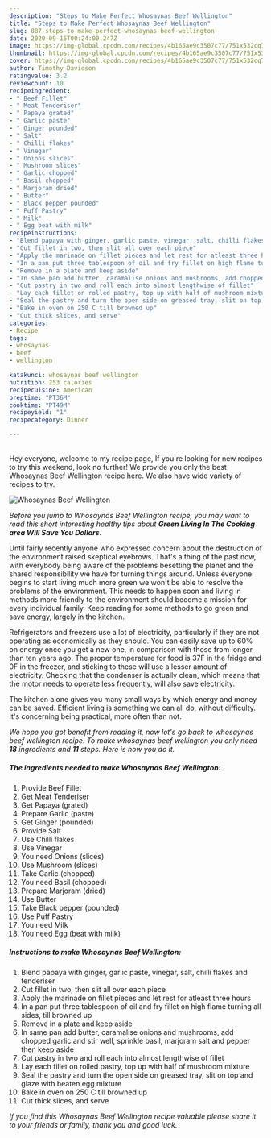 ```yaml
---
description: "Steps to Make Perfect Whosaynas Beef Wellington"
title: "Steps to Make Perfect Whosaynas Beef Wellington"
slug: 887-steps-to-make-perfect-whosaynas-beef-wellington
date: 2020-09-15T00:24:00.247Z
image: https://img-global.cpcdn.com/recipes/4b165ae9c3507c77/751x532cq70/whosaynas-beef-wellington-recipe-main-photo.jpg
thumbnail: https://img-global.cpcdn.com/recipes/4b165ae9c3507c77/751x532cq70/whosaynas-beef-wellington-recipe-main-photo.jpg
cover: https://img-global.cpcdn.com/recipes/4b165ae9c3507c77/751x532cq70/whosaynas-beef-wellington-recipe-main-photo.jpg
author: Timothy Davidson
ratingvalue: 3.2
reviewcount: 10
recipeingredient:
- " Beef Fillet"
- " Meat Tenderiser"
- " Papaya grated"
- " Garlic paste"
- " Ginger pounded"
- " Salt"
- " Chilli flakes"
- " Vinegar"
- " Onions slices"
- " Mushroom slices"
- " Garlic chopped"
- " Basil chopped"
- " Marjoram dried"
- " Butter"
- " Black pepper pounded"
- " Puff Pastry"
- " Milk"
- " Egg beat with milk"
recipeinstructions:
- "Blend papaya with ginger, garlic paste, vinegar, salt, chilli flakes and tenderiser"
- "Cut fillet in two, then slit all over each piece"
- "Apply the marinade on fillet pieces and let rest for atleast three hours"
- "In a pan put three tablespoon of oil and fry fillet on high flame turning all sides, till browned up"
- "Remove in a plate and keep aside"
- "In same pan add butter, caramalise onions and mushrooms, add chopped garlic and stir well, sprinkle basil, marjoram salt and pepper then keep aside"
- "Cut pastry in two and roll each into almost lengthwise of fillet"
- "Lay each fillet on rolled pastry, top up with half of mushroom mixture"
- "Seal the pastry and turn the open side on greased tray, slit on top and glaze with beaten egg mixture"
- "Bake in oven on 250 C till browned up"
- "Cut thick slices, and serve"
categories:
- Recipe
tags:
- whosaynas
- beef
- wellington

katakunci: whosaynas beef wellington 
nutrition: 253 calories
recipecuisine: American
preptime: "PT36M"
cooktime: "PT49M"
recipeyield: "1"
recipecategory: Dinner

---
```

<br>
Hey everyone, welcome to my recipe page, If you're looking for new recipes to try this weekend, look no further! We provide you only the best Whosaynas Beef Wellington recipe here. We also have wide variety of recipes to try.
<br>


![Whosaynas Beef Wellington](https://img-global.cpcdn.com/recipes/4b165ae9c3507c77/751x532cq70/whosaynas-beef-wellington-recipe-main-photo.jpg)

<i>Before you jump to Whosaynas Beef Wellington recipe, you may want to read this short interesting healthy tips about 
<strong>Green Living In The Cooking area Will Save You Dollars</strong>.</i>
</br>

Until fairly recently anyone who expressed concern about the destruction of the environment raised skeptical eyebrows. That's a thing of the past now, with everybody being aware of the problems besetting the planet and the shared responsibility we have for turning things around. Unless everyone begins to start living much more green we won't be able to resolve the problems of the environment. This needs to happen soon and living in methods more friendly to the environment should become a mission for every individual family. Keep reading for some methods to go green and save energy, largely in the kitchen.

Refrigerators and freezers use a lot of electricity, particularly if they are not operating as economically as they should. You can easily save up to 60% on energy once you get a new one, in comparison with those from longer than ten years ago. The proper temperature for food is 37F in the fridge and 0F in the freezer, and sticking to these will use a lesser amount of electricity. Checking that the condenser is actually clean, which means that the motor needs to operate less frequently, will also save electricity.

The kitchen alone gives you many small ways by which energy and money can be saved. Efficient living is something we can all do, without difficulty. It's concerning being practical, more often than not.


<i>We hope you got benefit from reading it, now let's go back to whosaynas beef wellington recipe. To make whosaynas beef wellington you only need <strong>18</strong> ingredients and <strong>11</strong> steps. Here is how you do it.
</i>

##### The ingredients needed to make Whosaynas Beef Wellington:

1. Provide  Beef Fillet
1. Get  Meat Tenderiser
1. Get  Papaya (grated)
1. Prepare  Garlic (paste)
1. Get  Ginger (pounded)
1. Provide  Salt
1. Use  Chilli flakes
1. Use  Vinegar
1. You need  Onions (slices)
1. Use  Mushroom (slices)
1. Take  Garlic (chopped)
1. You need  Basil (chopped)
1. Prepare  Marjoram (dried)
1. Use  Butter
1. Take  Black pepper (pounded)
1. Use  Puff Pastry
1. You need  Milk
1. You need  Egg (beat with milk)


##### Instructions to make Whosaynas Beef Wellington:

1. Blend papaya with ginger, garlic paste, vinegar, salt, chilli flakes and tenderiser
1. Cut fillet in two, then slit all over each piece
1. Apply the marinade on fillet pieces and let rest for atleast three hours
1. In a pan put three tablespoon of oil and fry fillet on high flame turning all sides, till browned up
1. Remove in a plate and keep aside
1. In same pan add butter, caramalise onions and mushrooms, add chopped garlic and stir well, sprinkle basil, marjoram salt and pepper then keep aside
1. Cut pastry in two and roll each into almost lengthwise of fillet
1. Lay each fillet on rolled pastry, top up with half of mushroom mixture
1. Seal the pastry and turn the open side on greased tray, slit on top and glaze with beaten egg mixture
1. Bake in oven on 250 C till browned up
1. Cut thick slices, and serve


<i>If you find this Whosaynas Beef Wellington recipe valuable please share it to your friends or family, thank you and good luck.</i>
